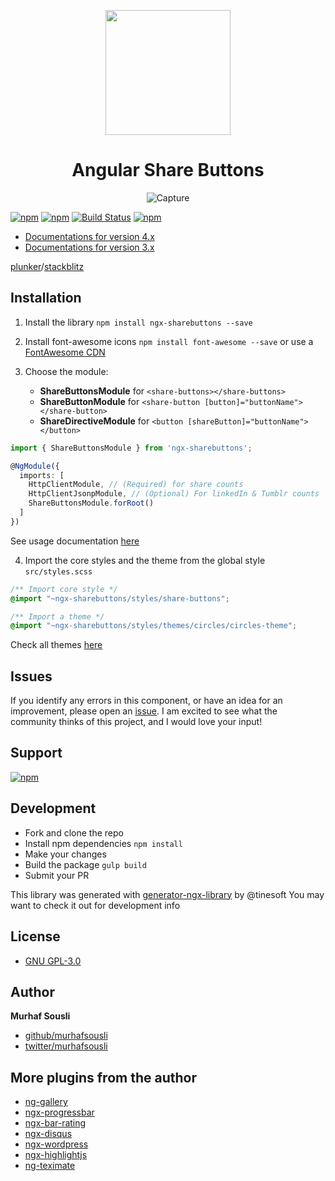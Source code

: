 <p align="center">
  <img height="200px" width="200px" style="text-align: center;" src="https://cdn.rawgit.com/MurhafSousli/ngx-sharebuttons/master/assets/logo.svg">
  <h1 align="center">Angular Share Buttons</h1>
  <p align="center"><img src="https://image.ibb.co/eY16JG/buttons.png" alt="Capture" border="0"></p>
</p>

[![npm](https://img.shields.io/badge/demo-online-ed1c46.svg)](https://murhafsousli.github.io/ngx-sharebuttons/)
[![npm](https://img.shields.io/npm/v/ngx-sharebuttons.svg?maxAge=2592000?style=plastic)](https://www.npmjs.com/package/ngx-sharebuttons) 
[![Build Status](https://travis-ci.org/MurhafSousli/ngx-sharebuttons.svg?branch=master)](https://travis-ci.org/MurhafSousli/ngx-sharebuttons) 
[![npm](https://img.shields.io/badge/license-GPL--3.0-blue.svg)](/LICENSE)

 - [Documentations for version 4.x](https://murhafsousli.github.io/ngx-sharebuttons/)
 - [Documentations for version 3.x](https://github.com/MurhafSousli/ngx-sharebuttons/wiki)
 
 [plunker](https://plnkr.co/edit/C2Ke4Fhk2wBZZzm0JCao?p=preview)/[stackblitz](https://stackblitz.com/edit/ngx-sharebuttons)

## Installation

 1. Install the library `npm install ngx-sharebuttons --save`
 2. Install font-awesome icons `npm install font-awesome --save` or use a [FontAwesome CDN](https://maxcdn.bootstrapcdn.com/font-awesome/4.7.0/css/font-awesome.min.css)
 3. Choose the module: 
 
    - **ShareButtonsModule** for `<share-buttons></share-buttons>`
    - **ShareButtonModule** for `<share-button [button]="buttonName"></share-button>`
    - **ShareDirectiveModule** for `<button [shareButton]="buttonName"></button>`

```ts
import { ShareButtonsModule } from 'ngx-sharebuttons';

@NgModule({
  imports: [
    HttpClientModule, // (Required) for share counts
    HttpClientJsonpModule, // (Optional) For linkedIn & Tumblr counts
    ShareButtonsModule.forRoot()
  ]
})
```
See usage documentation [here](https://murhafsousli.github.io/ngx-sharebuttons/#/getting-started)
    
 4. Import the core styles and the theme from the global style `src/styles.scss`
 
```css
/** Import core style */
@import "~ngx-sharebuttons/styles/share-buttons";

/** Import a theme */
@import "~ngx-sharebuttons/styles/themes/circles/circles-theme";
```

Check all themes [here](https://murhafsousli.github.io/ngx-sharebuttons/#/themes)
    

## Issues

If you identify any errors in this component, or have an idea for an improvement, please open an [issue](https://github.com/MurhafSousli/ngx-sharebuttons/issues). I am excited to see what the community thinks of this project, and I would love your input!

## Support

[![npm](https://c5.patreon.com/external/logo/become_a_patron_button.png)](https://www.patreon.com/bePatron?u=5594898)

## Development

 - Fork and clone the repo
 - Install npm dependencies `npm install`
 - Make your changes
 - Build the package `gulp build`
 - Submit your PR

This library was generated with [generator-ngx-library](https://github.com/tinesoft/generator-ngx-library#development) by @tinesoft
You may want to check it out for development info

## License

 - [GNU GPL-3.0](/LICENSE)

## Author

 **Murhaf Sousli**

 - [github/murhafsousli](https://github.com/MurhafSousli)
 - [twitter/murhafsousli](https://twitter.com/MurhafSousli)
 
## More plugins from the author

 - [ng-gallery](https://github.com/MurhafSousli/ng-gallery)
 - [ngx-progressbar](https://github.com/MurhafSousli/ngx-progressbar)
 - [ngx-bar-rating](https://github.com/MurhafSousli/ngx-bar-rating)
 - [ngx-disqus](https://github.com/MurhafSousli/ngx-disqus)
 - [ngx-wordpress](https://github.com/MurhafSousli/ngx-wordpress)
 - [ngx-highlightjs](https://github.com/MurhafSousli/ngx-highlightjs)
 - [ng-teximate](https://github.com/MurhafSousli/ng-teximate)

